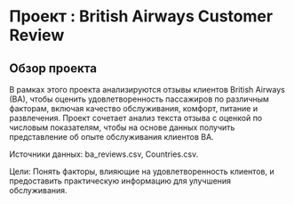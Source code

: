 # Проект : British Airways Customer Review

## Обзор проекта

В рамках этого проекта анализируются отзывы клиентов British Airways (BA), чтобы оценить удовлетворенность пассажиров по различным факторам, включая качество обслуживания, комфорт, питание и развлечения. Проект сочетает анализ текста отзыва с оценкой по числовым показателям, чтобы на основе данных получить представление об опыте обслуживания клиентов BA.

Источники данных: ba_reviews.csv, Countries.csv.

Цели: Понять факторы, влияющие на удовлетворенность клиентов, и предоставить практическую информацию для улучшения обслуживания.
